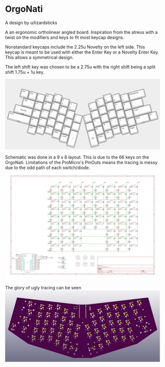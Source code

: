 # OrgoNati

A design by u/lizardsticks

A an ergonomic ortholinear angled board. Inspiration from the atreus with a twist on the modifiers and keys to fit most keycap designs. <br /> 

Nonstandard keycaps include the 2.25u Novelty on the left side. This keycap is meant to be used with either the Enter Key or a Novelty Enter Key. This allows a symmetrical design.

The left shift key was chosen to be a 2.75u with the right shift being a split shift 1.75u + 1u key.

![alt text](https://raw.githubusercontent.com/noredlace/OrgoNati/master/orgonati%20layout.png)



Schematic was done in a 9 x 8 layout. This is due to the 66 keys on the OrgoNati. Limitations of the ProMicro's PinOuts means the tracing is messy due to the odd path of each switch/diode. <br />
![alt text](https://raw.githubusercontent.com/noredlace/OrgoNati/master/orgonati%20schematic.jpg)

The glory of ugly tracing can be seen
![alt text](https://raw.githubusercontent.com/noredlace/OrgoNati/master/orgonati%20pcb.png)
